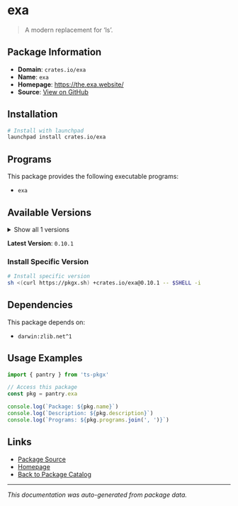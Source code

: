 # exa

> A modern replacement for ‘ls’.

## Package Information

- **Domain**: `crates.io/exa`
- **Name**: `exa`
- **Homepage**: https://the.exa.website/
- **Source**: [View on GitHub](https://github.com/pkgxdev/pantry/tree/main/projects/crates.io/exa/package.yml)

## Installation

```bash
# Install with launchpad
launchpad install crates.io/exa
```

## Programs

This package provides the following executable programs:

- `exa`

## Available Versions

<details>
<summary>Show all 1 versions</summary>

- `0.10.1`

</details>

**Latest Version**: `0.10.1`

### Install Specific Version

```bash
# Install specific version
sh <(curl https://pkgx.sh) +crates.io/exa@0.10.1 -- $SHELL -i
```

## Dependencies

This package depends on:

- `darwin:zlib.net^1`

## Usage Examples

```typescript
import { pantry } from 'ts-pkgx'

// Access this package
const pkg = pantry.exa

console.log(`Package: ${pkg.name}`)
console.log(`Description: ${pkg.description}`)
console.log(`Programs: ${pkg.programs.join(', ')}`)
```

## Links

- [Package Source](https://github.com/pkgxdev/pantry/tree/main/projects/crates.io/exa/package.yml)
- [Homepage](https://the.exa.website/)
- [Back to Package Catalog](../../../package-catalog.md)

---

*This documentation was auto-generated from package data.*
